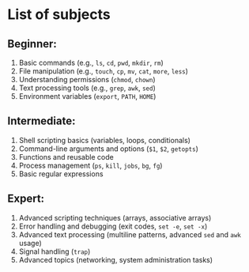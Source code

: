 # List of subjects

## Beginner:

1. Basic commands (e.g., `ls`, `cd`, `pwd`, `mkdir`, `rm`)
2. File manipulation (e.g., `touch`, `cp`, `mv`, `cat`, `more`, `less`)
3. Understanding permissions (`chmod`, `chown`)
4. Text processing tools (e.g., `grep`, `awk`, `sed`)
5. Environment variables (`export`, `PATH`, `HOME`)

## Intermediate:

1. Shell scripting basics (variables, loops, conditionals)
2. Command-line arguments and options (`$1`, `$2`, `getopts`)
3. Functions and reusable code
4. Process management (`ps`, `kill`, `jobs`, `bg`, `fg`)
5. Basic regular expressions

## Expert:

1. Advanced scripting techniques (arrays, associative arrays)
2. Error handling and debugging (exit codes, `set -e`, `set -x`)
3. Advanced text processing (multiline patterns, advanced `sed` and `awk` usage)
4. Signal handling (`trap`)
5. Advanced topics (networking, system administration tasks)


